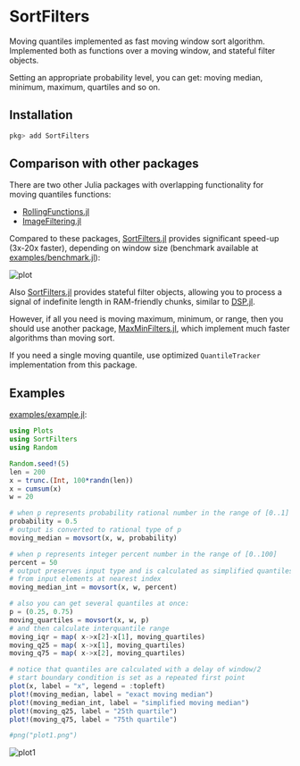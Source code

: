 # SortFilters

Moving quantiles implemented as fast moving window sort algorithm.
Implemented both as functions over a moving window, and stateful filter objects.

Setting an appropriate probability level, you can get: moving median, minimum, maximum, quartiles and so on.

## Installation
```julia
pkg> add SortFilters
```

## Comparison with other packages
There are two other Julia packages with overlapping functionality for moving quantiles functions:
- [RollingFunctions.jl](https://github.com/JeffreySarnoff/RollingFunctions.jl)
- [ImageFiltering.jl](https://github.com/JuliaImages/ImageFiltering.jl)

Compared to these packages, [SortFilters.jl](https://github.com/sairus7/SortFilters.jl) provides significant speed-up (3x-20x faster), depending on window size (benchmark available at [examples/benchmark.jl](https://github.com/sairus7/SortFilters.jl/blob/master/examples/benchmark.jl)):

![plot](https://user-images.githubusercontent.com/20798349/83455606-e42d1280-a466-11ea-8b48-0e375a7dcaa0.png)

Also [SortFilters.jl](https://github.com/sairus7/SortFilters.jl) provides stateful filter objects, allowing you to process a signal of indefinite length in RAM-friendly chunks, similar to [DSP.jl](https://juliadsp.github.io/DSP.jl/stable/filters/#stateful-filter-objects-1).

However, if all you need is moving maximum, minimum, or range, then you should use another package, [MaxMinFilters.jl](https://github.com/sairus7/MaxMinFilters.jl), which implement much faster algorithms than moving sort.

If you need a single moving quantile, use optimized `QuantileTracker` implementation from this package.

## Examples
[examples/example.jl](https://github.com/sairus7/SortFilters.jl/blob/master/examples/example.jl):
```julia
using Plots
using SortFilters
using Random

Random.seed!(5)
len = 200
x = trunc.(Int, 100*randn(len))
x = cumsum(x)
w = 20

# when p represents probability rational number in the range of [0..1]
probability = 0.5
# output is converted to rational type of p
moving_median = movsort(x, w, probability)

# when p represents integer percent number in the range of [0..100]
percent = 50
# output preserves input type and is calculated as simplified quantiles
# from input elements at nearest index
moving_median_int = movsort(x, w, percent)

# also you can get several quantiles at once:
p = (0.25, 0.75)
moving_quartiles = movsort(x, w, p)
# and then calculate interquantile range
moving_iqr = map( x->x[2]-x[1], moving_quartiles)
moving_q25 = map( x->x[1], moving_quartiles)
moving_q75 = map( x->x[2], moving_quartiles)

# notice that quantiles are calculated with a delay of window/2
# start boundary condition is set as a repeated first point
plot(x, label = "x", legend = :topleft)
plot!(moving_median, label = "exact moving median")
plot!(moving_median_int, label = "simplified moving median")
plot!(moving_q25, label = "25th quartile")
plot!(moving_q75, label = "75th quartile")

#png("plot1.png")
```
![plot1](https://user-images.githubusercontent.com/20798349/83455610-e68f6c80-a466-11ea-8fb3-7b0c18aa92d0.png)
